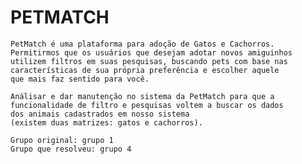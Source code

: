 # PETMATCH
    PetMatch é uma plataforma para adoção de Gatos e Cachorros. 
    Permitirmos que os usuários que desejam adotar novos amiguinhos 
    utilizem filtros em suas pesquisas, buscando pets com base nas
    características de sua própria preferência e escolher aquele 
    que mais faz sentido para você.
    
    Análisar e dar manutenção no sistema da PetMatch para que a 
    funcionalidade de filtro e pesquisas voltem a buscar os dados 
    dos animais cadastrados em nosso sistema 
    (existem duas matrizes: gatos e cachorros).

    Grupo original: grupo 1
    Grupo que resolveu: grupo 4
